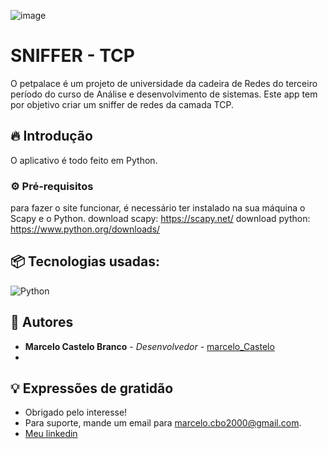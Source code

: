 ![image](https://github.com/MarceloCastelo/Sniffer-TCP/assets/111468803/ea9f7540-a942-4d5c-969f-4ba1b0495686)

# SNIFFER - TCP

O petpalace é um projeto de universidade da cadeira de Redes do terceiro período do curso de Análise e desenvolvimento de sistemas. Este app tem por objetivo criar um sniffer de redes da camada TCP.

## 🔥 Introdução

O aplicativo é todo feito em Python.

### ⚙️ Pré-requisitos

para fazer o site funcionar, é necessário ter instalado na sua máquina o Scapy e o Python.
download scapy: https://scapy.net/
download python: https://www.python.org/downloads/


## 📦 Tecnologias usadas:
![Python](https://img.shields.io/badge/python-3670A0?style=for-the-badge&logo=python&logoColor=ffdd54)

## 👷 Autores

* **Marcelo Castelo Branco** - *Desenvolvedor* - [marcelo_Castelo](https://github.com/MarceloCastelo)
* 
## 💡 Expressões de gratidão

* Obrigado pelo interesse!
* Para suporte, mande um email para marcelo.cbo2000@gmail.com.
* [Meu linkedin](https://www.linkedin.com/in/marcelocastelo/)
